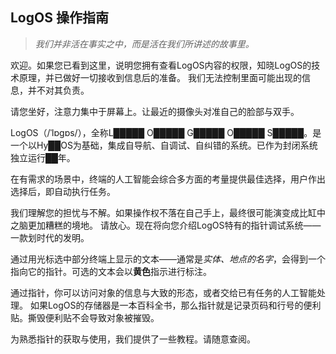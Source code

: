 ## LogOS 操作指南


> *我们并非活在事实之中，而是活在我们所讲述的故事里。*



欢迎。如果您已看到这里，说明您拥有查看LogOS内容的权限，知晓LogOS的技术原理，并已做好一切接收到信息后的准备。
我们无法控制里面可能出现的信息，并不对其负责。

请您坐好，注意力集中于屏幕上。让最近的摄像头对准自己的脸部与双手。

LogOS（/ˈlɒɡɒs/），全称L█████ O█████ G█████ O█████ S█████。是一个以Hy██OS为基础，集成自导航、自调试、自纠错的系统。已作为封闭系统独立运行██年。

在有需求的场景中，终端的人工智能会综合多方面的考量提供最佳选择，用户作出选择后，即自动执行任务。

我们理解您的担忧与不解。如果操作权不落在自己手上，最终很可能演变成比缸中之脑更加糟糕的境地。
请放心。现在将向您介绍LogOS特有的指针调试系统——一款划时代的发明。

通过用光标选中部分终端上显示的文本——通常是*实体、地点的名字*，会得到一个指向它的指针。可选的文本会以**黄色**指示进行标注。

通过指针，你可以访问对象的信息与大致的形态，或者交给已有任务的人工智能处理。
如果LogOS的存储器是一本百科全书，那么指针就是记录页码和行号的便利贴。撕毁便利贴不会导致对象被摧毁。

为熟悉指针的获取与使用，我们提供了一些教程。请随意查阅。